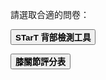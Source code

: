 請選取合適的問卷：<br/>

<a href="STarT Back.html"><button style="padding:15px 30px: font-size: 20px: background-colour:#ffc622; font-weight: bold;"> STarT 背部檢測工具</button><a/><br/>

<a href="Knee Society Score.html"><button style="padding:15px 30px: font-size: 20px: background-colour:#ffc622; font-weight: bold;"> 膝關節評分表</button><a/>
